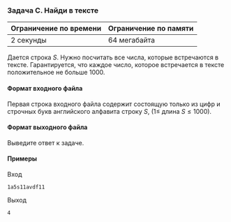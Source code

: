 

### Задача C. Найди в тексте

| Ограничение по времени      | Ограничение по памяти         |
|:----------------------------|:------------------------------|
|2 секунды|64 мегабайта|

Дается строка $S.$ Нужно посчитать все числа, которые встречаются в тексте. Гарантируется, что каждое число, которое встречается в тексте положительное не больше 1000.

#### Формат входного файла

Первая строка входного файла содержит состоящую только из цифр и строчных букв английского алфавита строку $S,$ ($1 \le$ длина $S \le 1000$).


#### Формат выходного файла

Выведите ответ к задаче.

#### Примеры

Вход
```
1a5s11avdf11
```

Выход
```
4
```
